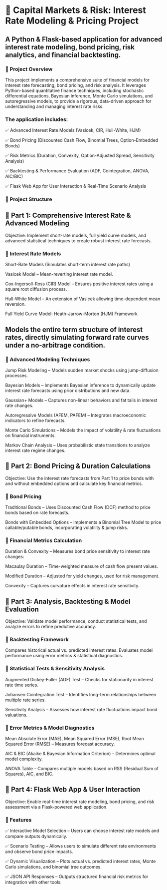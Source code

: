 # 📌 Capital Markets & Risk: Interest Rate Modeling & Pricing Project

## A Python & Flask-based application for advanced interest rate modeling, bond pricing, risk analytics, and financial backtesting.

### 📖 Project Overview

This project implements a comprehensive suite of financial models for interest rate forecasting, bond pricing, and risk analysis. It leverages Python-based quantitative finance techniques, including stochastic differential equations, Bayesian inference, Monte Carlo simulations, and autoregressive models, to provide a rigorous, data-driven approach for understanding and managing interest rate risks.


### The application includes:

✅ Advanced Interest Rate Models (Vasicek, CIR, Hull-White, HJM)

✅ Bond Pricing (Discounted Cash Flow, Binomial Trees, Option-Embedded Bonds)

✅ Risk Metrics (Duration, Convexity, Option-Adjusted Spread, Sensitivity Analysis)

✅ Backtesting & Performance Evaluation (ADF, Cointegration, ANOVA, AIC/BIC)

✅ Flask Web App for User Interaction & Real-Time Scenario Analysis


### 📂 Project Structure

## 🔹 Part 1: Comprehensive Interest Rate & Advanced Modeling

Objective: Implement short-rate models, full yield curve models, and advanced statistical techniques to create robust interest rate forecasts.

### 📌 Interest Rate Models

Short-Rate Models (Simulates short-term interest rate paths)

Vasicek Model – Mean-reverting interest rate model.

Cox-Ingersoll-Ross (CIR) Model – Ensures positive interest rates using a square root diffusion process.

Hull-White Model – An extension of Vasicek allowing time-dependent mean reversion.

Full Yield Curve Model: Heath-Jarrow-Morton (HJM) Framework

## Models the entire term structure of interest rates, directly simulating forward rate curves under a no-arbitrage condition.

### 📌 Advanced Modeling Techniques

Jump Risk Modeling – Models sudden market shocks using jump-diffusion processes.

Bayesian Models – Implements Bayesian inference to dynamically update interest rate forecasts using prior distributions and new data.

Gaussian+ Models – Captures non-linear behaviors and fat tails in interest rate changes.

Autoregressive Models (AFEM, PAFEM) – Integrates macroeconomic indicators to refine forecasts.

Monte Carlo Simulations – Models the impact of volatility & rate fluctuations on financial instruments.

Markov Chain Analysis – Uses probabilistic state transitions to analyze interest rate regime changes.

## 🔹 Part 2: Bond Pricing & Duration Calculations

Objective: Use the interest rate forecasts from Part 1 to price bonds with and without embedded options and calculate key financial metrics.

### 📌 Bond Pricing

Traditional Bonds – Uses Discounted Cash Flow (DCF) method to price bonds based on rate forecasts.

Bonds with Embedded Options – Implements a Binomial Tree Model to price callable/putable bonds, incorporating volatility & jump risks.

### 📌 Financial Metrics Calculation

Duration & Convexity – Measures bond price sensitivity to interest rate changes:

Macaulay Duration – Time-weighted measure of cash flow present values.

Modified Duration – Adjusted for yield changes, used for risk management.

Convexity – Captures curvature effects in interest rate sensitivity.

## 🔹 Part 3: Analysis, Backtesting & Model Evaluation

Objective: Validate model performance, conduct statistical tests, and analyze errors to refine predictive accuracy.

### 📌 Backtesting Framework
Compares historical actual vs. predicted interest rates.
Evaluates model performance using error metrics & statistical diagnostics.

### 📌 Statistical Tests & Sensitivity Analysis

Augmented Dickey-Fuller (ADF) Test – Checks for stationarity in interest rate time series.

Johansen Cointegration Test – Identifies long-term relationships between multiple rate series.

Sensitivity Analysis – Assesses how interest rate fluctuations impact bond valuations.

### 📌 Error Metrics & Model Diagnostics

Mean Absolute Error (MAE), Mean Squared Error (MSE), Root Mean Squared Error (RMSE) – Measures forecast accuracy.

AIC & BIC (Akaike & Bayesian Information Criterion) – Determines optimal model complexity.

ANOVA Table – Compares multiple models based on RSS (Residual Sum of Squares), AIC, and BIC.

## 🔹 Part 4: Flask Web App & User Interaction

Objective: Enable real-time interest rate modeling, bond pricing, and risk assessment via a Flask-powered web application.

### 📌 Features

✅ Interactive Model Selection – Users can choose interest rate models and compare outputs dynamically.

✅ Scenario Testing – Allows users to simulate different rate environments and observe bond price impacts.

✅ Dynamic Visualization – Plots actual vs. predicted interest rates, Monte Carlo simulations, and binomial tree outcomes.

✅ JSON API Responses – Outputs structured financial risk metrics for integration with other tools.
